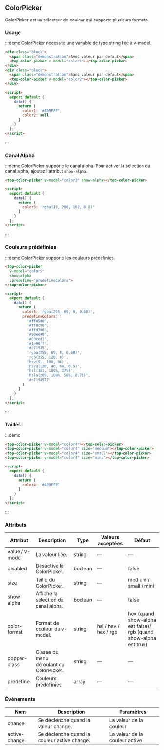 ## ColorPicker

ColorPicker est un sélecteur de couleur qui supporte plusieurs formats.

### Usage

:::demo ColorPicker nécessite une variable de type string liée à v-model.
```html
<div class="block">
  <span class="demonstration">Avec valeur par défaut</span>
  <top-color-picker v-model="color1"></top-color-picker>
</div>
<div class="block">
  <span class="demonstration">Sans valeur par défaut</span>
  <top-color-picker v-model="color2"></top-color-picker>
</div>

<script>
  export default {
    data() {
      return {
        color1: '#409EFF',
        color2: null
      }
    }
  };
</script>
```
:::

### Canal Alpha

:::demo ColorPicker supporte le canal alpha. Pour activer la sélection du canal alpha, ajoutez l'attribut `show-alpha`.
```html
<top-color-picker v-model="color3" show-alpha></top-color-picker>

<script>
  export default {
    data() {
      return {
        color3: 'rgba(19, 206, 102, 0.8)'
      }
    }
  };
</script>
```
:::

### Couleurs prédéfinies

:::demo ColorPicker supporte les couleurs prédéfinies.
```html
<top-color-picker
  v-model="color5"
  show-alpha
  :predefine="predefineColors">
</top-color-picker>

<script>
  export default {
    data() {
      return {
        color5: 'rgba(255, 69, 0, 0.68)',
        predefineColors: [
          '#ff4500',
          '#ff8c00',
          '#ffd700',
          '#90ee90',
          '#00ced1',
          '#1e90ff',
          '#c71585',
          'rgba(255, 69, 0, 0.68)',
          'rgb(255, 120, 0)',
          'hsv(51, 100, 98)',
          'hsva(120, 40, 94, 0.5)',
          'hsl(181, 100%, 37%)',
          'hsla(209, 100%, 56%, 0.73)',
          '#c7158577'
        ]
      }
    }
  };
</script>
```
:::

### Tailles

:::demo
```html
<top-color-picker v-model="color4"></top-color-picker>
<top-color-picker v-model="color4" size="medium"></top-color-picker>
<top-color-picker v-model="color4" size="small"></top-color-picker>
<top-color-picker v-model="color4" size="mini"></top-color-picker>

<script>
  export default {
    data() {
      return {
        color4: '#409EFF'
      }
    }
  };
</script>
```
:::

### Attributs
| Attribut | Description | Type | Valeurs acceptées | Défaut |
|---------- |-------- |---------- |-------------  |-------- |
| value / v-model | La valeur liée. | string | — | — |
| disabled | Désactive le ColorPicker. | boolean | — | false |
| size | Taille du ColorPicker. | string | — | medium / small / mini |
| show-alpha | Affiche la sélection du canal alpha. | boolean | — | false |
| color-format | Format de couleur du v-model. | string | hsl / hsv / hex / rgb | hex (quand show-alpha est false)/ rgb (quand show-alpha est true) |
| popper-class | Classe du menu déroulant du ColorPicker. | string | — | — |
| predefine | Couleurs prédéfinies. | array | — | — |

### Évènements
| Nom | Description | Paramètres |
|---------|--------|---------|
| change | Se déclenche quand la valeur change. | La valeur de la couleur |
| active-change | Se déclenche quand la couleur active change. | La valeur de la couleur active |
